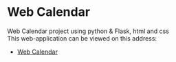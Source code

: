 # Web Calendar
Web Calendar project using python &amp; Flask, html and css<br>
This web-application can be viewed on this address:
* [Web Calendar](https://webcalendar.banandert1.repl.co/)
